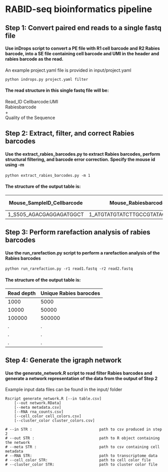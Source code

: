 # RABID-seq bioinformatics pipeline

## Step 1: Convert paired end reads to a single fastq file

#### Use inDrops script to convert a PE file with R1 cell barcode and R2 Rabies barcode, into a SE file containing cell barcode and UMI in the header and rabies barcode as the read.

An example project.yaml file is provided in input/project.yaml 

    python indrops.py project.yaml filter 
      
#### The read structure in this single fastq file will be:
   Read_ID Cellbarcode:UMI  
   Rabiesbarcode  
   +  
   Quality of the Sequence  

## Step 2: Extract, filter, and correct Rabies barcodes
#### Use the extract_rabies_barcodes.py to extract Rabies barcodes, perform structural filtering, and barcode error correction. Specify the mouse id using -m
	python extract_rabies_barcodes.py -m 1
	
#### The structure of the output table is: 
Mouse_SampleID_Cellbarcode | Mouse_Rabiesbarcode | UMI counts
------------ | ------------- | --------------
1_S505_AGACGAGGAGATGGCT	 | 1_ATGTATGTATCTTGCCGTATACATGCAG | 29

## Step 3: Perform rarefaction analysis of rabies barcodes
#### Use the run_rarefaction.py script to perform a rarefaction analysis of the Rabies barcodes

	python run_rarefaction.py -r1 read1.fastq -r2 read2.fastq
	
#### The structure of the output table is: 
Read depth | Unique Rabies barocdes
------------ | ------------- 
1000 | 5000
10000 | 50000
100000 | 500000
.|.
.|.
.|.

## Step 4: Generate the igraph network 
#### Use the generate_network.R script to read filter Rabies barcodes and generate a network representation of the data from the output of Step 2 

Example input data files can be found in the input/ folder

	Rscript generate_network.R [--in table.csv] 
		[--out network.RData]
		[--meta metadata.csv]
		[--RNA rna_counts.csv] 
		[--cell_color cell_colors.csv]
		[--cluster_color cluster_colors.csv]

	# --in STR :                              path to csv produced in step 2
	# --out STR :                             path to R object containing the network 
	# --meta STR :                            path to csv containing cell metadata
	# --RNA STR:                              path to transcriptome data
	# --cell_color STR:                       path to cell color file
	# --cluster_color STR:                    path to cluster color file

